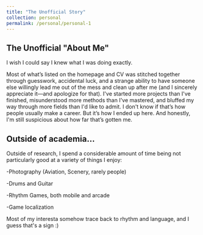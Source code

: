 ```yaml
---
title: "The Unofficial Story"
collection: personal
permalink: /personal/personal-1
---
```


The Unofficial "About Me"
------

I wish I could say I knew what I was doing exactly.

Most of what’s listed on the homepage and CV was stitched together through guesswork, accidental luck, and a strange ability to have someone else willingly lead me out of the mess and clean up after me (and I sincerely appreciate it—and apologize for that).
I've started more projects than I've finished, misunderstood more methods than I've mastered, and bluffed my way through more fields than I'd like to admit. I don't know if that’s how people usually make a career.
But it’s how I ended up here.
And honestly, I'm still suspicious about how far that’s gotten me.

Outside of academia...
------
Outside of research, I spend a considerable amount of time being not particularly good at a variety of things I enjoy:

  -Photography (Aviation, Scenery, rarely people)
  
  -Drums and Guitar
  
  -Rhythm Games, both mobile and arcade
  
  -Game localization

Most of my interesta somehow trace back to rhythm and language, and I guess that's a sign :)


